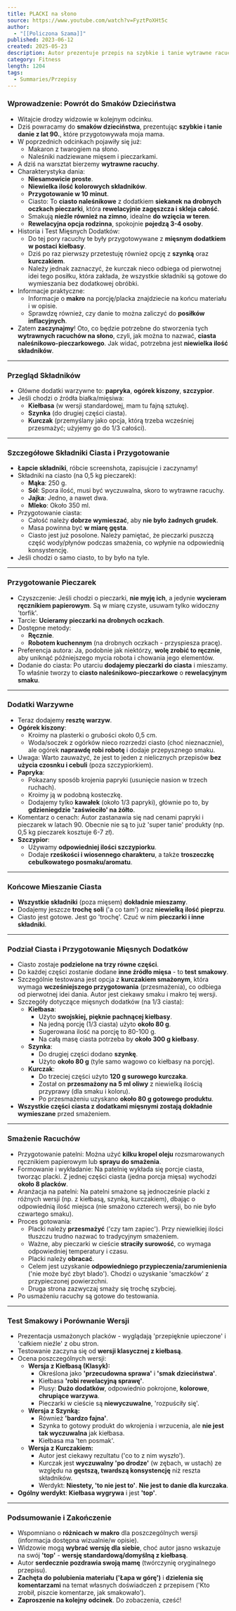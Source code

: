 ```yaml
---
title: PLACKI na słono
source: https://www.youtube.com/watch?v=FyztPoXHt5c
author:
  - "[[Policzona Szama]]"
published: 2023-06-12
created: 2025-05-23
description: Autor prezentuje przepis na szybkie i tanie wytrawne racuchy z ciastem naleśnikowo-pieczarkowym, inspirowane daniem z dzieciństwa, testując dodatki w postaci kiełbasy, szynki i kurczaka.
category: Fitness
length: 1204
tags:
  - Summaries/Przepisy
---
```


### **Wprowadzenie: Powrót do Smaków Dzieciństwa**

*   Witajcie drodzy widzowie w kolejnym odcinku.
*   Dziś powracamy do **smaków dzieciństwa**, prezentując **szybkie i tanie danie z lat 90.**, które przygotowywała moja mama.
*   W poprzednich odcinkach pojawiły się już:
    *   Makaron z twarogiem na słono.
    *   Naleśniki nadziewane mięsem i pieczarkami.
*   A dziś na warsztat bierzemy **wytrawne racuchy**.
*   Charakterystyka dania:
    *   **Niesamowicie proste**.
    *   **Niewielka ilość kolorowych składników**.
    *   **Przygotowanie w 10 minut**.
    *   Ciasto: To **ciasto naleśnikowe** z dodatkiem **siekanek na drobnych oczkach pieczarki**, która **rewelacyjnie zagęszcza i skleja całość**.
    *   Smakują **nieźle również na zimno**, idealne **do wzięcia w teren**.
    *   **Rewelacyjna opcja rodzinna**, spokojnie **pojedzą 3-4 osoby**.
*   Historia i Test Mięsnych Dodatków:
    *   Do tej pory racuchy te były przygotowywane z **mięsnym dodatkiem w postaci kiełbasy**.
    *   Dziś po raz pierwszy przetestuję również opcję z **szynką** oraz **kurczakiem**.
    *   Należy jednak zaznaczyć, że kurczak nieco odbiega od pierwotnej idei tego posiłku, która zakłada, że wszystkie składniki są gotowe do wymieszania bez dodatkowej obróbki.
*   Informacje praktyczne:
    *   Informacje o **makro** na porcję/placka znajdziecie na końcu materiału i w opisie.
    *   Sprawdzę również, czy danie to można zaliczyć do **posiłków inflacyjnych**.
*   Zatem **zaczynajmy**! Oto, co będzie potrzebne do stworzenia tych **wytrawnych racuchów na słono**, czyli, jak można to nazwać, **ciasta naleśnikowo-pieczarkowego**. Jak widać, potrzebna jest **niewielka ilość składników**.

---

### **Przegląd Składników**

*   Główne dodatki warzywne to: **papryka**, **ogórek kiszony**, **szczypior**.
*   Jeśli chodzi o źródła białka/mięsiwa:
    *   **Kiełbasa** (w wersji standardowej, mam tu fajną sztukę).
    *   **Szynka** (do drugiej części ciasta).
    *   **Kurczak** (przemyślany jako opcja, którą trzeba wcześniej przesmażyć; użyjemy go do 1/3 całości).

---

### **Szczegółowe Składniki Ciasta i Przygotowanie**

*   **Łapcie składniki**, róbcie screenshota, zapisujcie i zaczynamy!
*   Składniki na ciasto (na 0,5 kg pieczarek):
    *   **Mąka**: 250 g.
    *   **Sól**: Spora ilość, musi być wyczuwalna, skoro to wytrawne racuchy.
    *   **Jajka**: Jedno, a nawet dwa.
    *   **Mleko**: Około 350 ml.
*   Przygotowanie ciasta:
    *   Całość należy **dobrze wymieszać**, aby **nie było żadnych grudek**.
    *   Masa powinna być **w miarę gęsta**.
    *   Ciasto jest już posolone. Należy pamiętać, że pieczarki puszczą część wody/płynów podczas smażenia, co wpłynie na odpowiednią konsystencję.
*   Jeśli chodzi o samo ciasto, to by było na tyle.

---

### **Przygotowanie Pieczarek**

*   Czyszczenie: Jeśli chodzi o pieczarki, **nie myję ich**, a jedynie **wycieram ręcznikiem papierowym**. Są w miarę czyste, usuwam tylko widoczny 'torfik'.
*   Tarcie: **Ucieramy pieczarki na drobnych oczkach**.
*   Dostępne metody:
    *   **Ręcznie**.
    *   **Robotem kuchennym** (na drobnych oczkach - przyspiesza pracę).
*   Preferencja autora: Ja, podobnie jak niektórzy, **wolę zrobić to ręcznie**, aby uniknąć późniejszego mycia robota i chowania jego elementów.
*   Dodanie do ciasta: Po utarciu **dodajemy pieczarki do ciasta** i mieszamy. To właśnie tworzy to **ciasto naleśnikowo-pieczarkowe** o **rewelacyjnym smaku**.

---

### **Dodatki Warzywne**

*   Teraz dodajemy **resztę warzyw**.
*   **Ogórek kiszony**:
    *   Kroimy na plasterki o grubości około 0,5 cm.
    *   Woda/soczek z ogórków nieco rozrzedzi ciasto (choć nieznacznie), ale ogórek **naprawdę robi robotę** i dodaje przepysznego smaku.
*   Uwaga: Warto zauważyć, że jest to jeden z nielicznych przepisów **bez użycia czosnku i cebuli** (poza szczypiorkiem).
*   **Papryka**:
    *   Pokazany sposób krojenia papryki (usunięcie nasion w trzech ruchach).
    *   Kroimy ją w podobną kosteczkę.
    *   Dodajemy tylko **kawałek** (około 1/3 papryki), głównie po to, by **gdzieniegdzie 'zaświeciło' na żółto**.
*   Komentarz o cenach: Autor zastanawia się nad cenami papryki i pieczarek w latach 90. Obecnie nie są to już 'super tanie' produkty (np. 0,5 kg pieczarek kosztuje 6-7 zł).
*   **Szczypior**:
    *   Używamy **odpowiedniej ilości szczypiorku**.
    *   Dodaje **rześkości i wiosennego charakteru**, a także **troszeczkę cebulkowatego posmaku/aromatu**.

---

### **Końcowe Mieszanie Ciasta**

*   **Wszystkie składniki** (poza mięsem) **dokładnie mieszamy**.
*   Dodajemy jeszcze **trochę soli** ('a co tam') oraz **niewielką ilość pieprzu**.
*   Ciasto jest gotowe. Jest go 'trochę'. Czuć w nim **pieczarki i inne składniki**.

---

### **Podział Ciasta i Przygotowanie Mięsnych Dodatków**

*   Ciasto zostaje **podzielone na trzy równe części**.
*   Do każdej części zostanie dodane **inne źródło mięsa** - to **test smakowy**.
*   Szczególnie testowana jest opcja z **kurczakiem smażonym**, która wymaga **wcześniejszego przygotowania** (przesmażenia), co odbiega od pierwotnej idei dania. Autor jest ciekawy smaku i makro tej wersji.
*   Szczegóły dotyczące mięsnych dodatków (na 1/3 ciasta):
    *   **Kiełbasa**:
        *   Użyto **swojskiej, pięknie pachnącej kiełbasy**.
        *   Na jedną porcję (1/3 ciasta) użyto **około 80 g**.
        *   Sugerowana ilość na porcję to 80-100 g.
        *   Na całą masę ciasta potrzeba by **około 300 g kiełbasy**.
    *   **Szynka**:
        *   Do drugiej części dodano **szynkę**.
        *   Użyto **około 80 g** (tyle samo wagowo co kiełbasy na porcję).
    *   **Kurczak**:
        *   Do trzeciej części użyto **120 g surowego kurczaka**.
        *   Został on **przesmażony na 5 ml oliwy** z niewielką ilością przyprawy (dla smaku i koloru).
        *   Po przesmażeniu uzyskano **około 80 g gotowego produktu**.
*   **Wszystkie części ciasta z dodatkami mięsnymi zostają dokładnie wymieszane** przed smażeniem.

---

### **Smażenie Racuchów**

*   Przygotowanie patelni: Można użyć **kilku kropel oleju** rozsmarowanych ręcznikiem papierowym lub **sprayu do smażenia**.
*   Formowanie i wykładanie: Na patelnię wykłada się porcje ciasta, tworząc placki. Z jednej części ciasta (jedna porcja mięsa) wychodzi **około 8 placków**.
*   Aranżacja na patelni: Na patelni smażone są jednocześnie placki z różnych wersji (np. z kiełbasą, szynką, kurczakiem), dbając o odpowiednią ilość miejsca (nie smażono czterech wersji, bo nie było czwartego smaku).
*   Proces gotowania:
    *   Placki należy **przesmażyć** ('czy tam zapiec'). Przy niewielkiej ilości tłuszczu trudno nazwać to tradycyjnym smażeniem.
    *   Ważne, aby pieczarki w cieście **straciły surowość**, co wymaga odpowiedniej temperatury i czasu.
    *   Placki należy **obracać**.
    *   Celem jest uzyskanie **odpowiedniego przypieczenia/zarumienienia** ('nie może być zbyt blado'). Chodzi o uzyskanie 'smaczków' z przypieczonej powierzchni.
    *   Druga strona zazwyczaj smaży się trochę szybciej.
*   Po usmażeniu racuchy są gotowe do testowania.

---

### **Test Smakowy i Porównanie Wersji**

*   Prezentacja usmażonych placków - wyglądają 'przepięknie upieczone' i 'całkiem nieźle' z obu stron.
*   Testowanie zaczyna się od **wersji klasycznej z kiełbasą**.
*   Ocena poszczególnych wersji:
    *   **Wersja z Kiełbasą (Klasyk):**
        *   Określona jako **'przecudowna sprawa'** i **'smak dzieciństwa'**.
        *   Kiełbasa **'robi rewelacyjną sprawę'**.
        *   Plusy: **Dużo dodatków**, odpowiednio pokrojone, **kolorowe**, **chrupiące warzywa**.
        *   Pieczarki w cieście są **niewyczuwalne**, 'rozpuściły się'.
    *   **Wersja z Szynką:**
        *   Również **'bardzo fajna'**.
        *   Szynka to gotowy produkt do wkrojenia i wrzucenia, ale **nie jest tak wyczuwalna** jak kiełbasa.
        *   Kiełbasa ma 'ten posmak'.
    *   **Wersja z Kurczakiem:**
        *   Autor jest ciekawy rezultatu ('co to z nim wyszło').
        *   Kurczak jest **wyczuwalny 'po drodze'** (w zębach, w ustach) ze względu na **gęstszą, twardszą konsystencję** niż reszta składników.
        *   Werdykt: **Niestety, 'to nie jest to'**. **Nie jest to danie dla kurczaka**.
*   **Ogólny werdykt**: **Kiełbasa wygrywa** i jest **'top'**.

---

### **Podsumowanie i Zakończenie**

*   Wspomniano o **różnicach w makro** dla poszczególnych wersji (informacja dostępna wizualnie/w opisie).
*   Widzowie mogą **wybrać wersję dla siebie**, choć autor jasno wskazuje na swój **'top'** - **wersję standardową/domyślną z kiełbasą**.
*   Autor **serdecznie pozdrawia swoją mamę** (twórczynię oryginalnego przepisu).
*   **Zachęta do polubienia materiału ('Łapa w górę')** i **dzielenia się komentarzami** na temat własnych doświadczeń z przepisem ('Kto zrobił, piszcie komentarze, jak smakowało').
*   **Zaproszenie na kolejny odcinek**. Do zobaczenia, cześć!